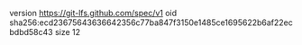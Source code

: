 version https://git-lfs.github.com/spec/v1
oid sha256:ecd23675643636642356c77ba847f3150e1485ce1695622b6af22ecbdbd58c43
size 12
